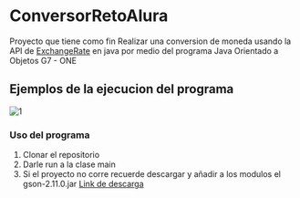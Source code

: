 ﻿# ConversorRetoAlura
Proyecto que tiene como fin Realizar una conversion de moneda usando la API de [ExchangeRate](https://www.exchangerate-api.com/) en java por medio del programa Java Orientado a Objetos G7 - ONE

## Ejemplos de la ejecucion del programa 
![1](https://github.com/user-attachments/assets/12cbda96-e13a-4ba5-92f6-f8a11c773282)

### Uso del programa 
1. Clonar el repositorio
2. Darle run a la clase main
3. Si el proyecto no corre recuerde descargar y añadir a los modulos el gson-2.11.0.jar [Link de descarga](https://mvnrepository.com/artifact/com.google.code.gson/gson/2.11.0)
